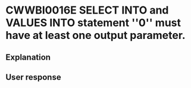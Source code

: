 # CWWBI0016E SELECT INTO and VALUES INTO statement ''0'' must have at least one output parameter.

## Explanation

## User response